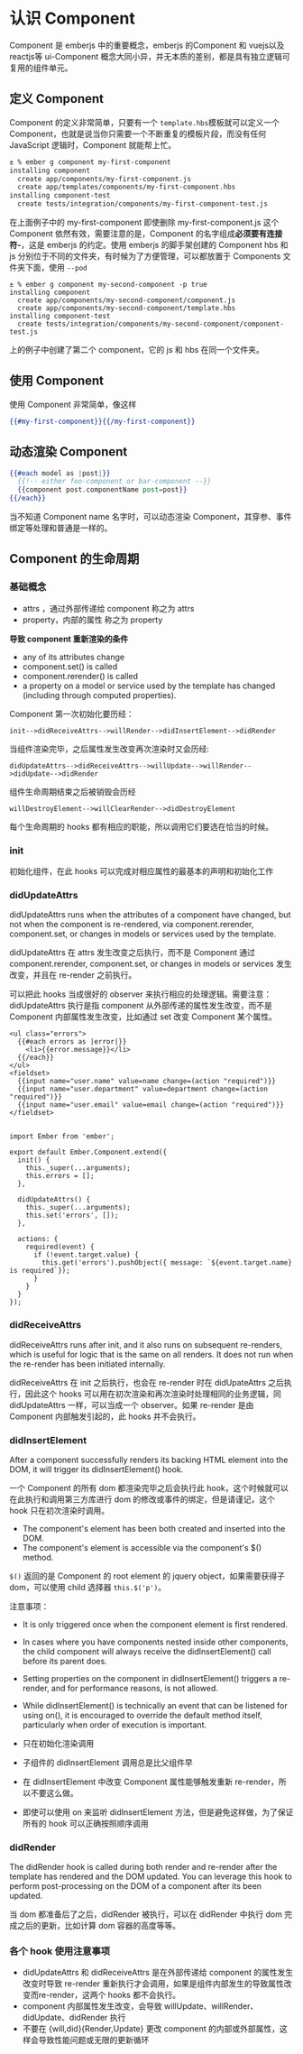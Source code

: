 # 认识 Component 

Component 是 emberjs 中的重要概念，emberjs 的Component 和 vuejs以及reactjs等 ui-Component 概念大同小异，并无本质的差别，都是具有独立逻辑可复用的组件单元。

## 定义 Component 

Component 的定义非常简单，只要有一个 `template.hbs`模板就可以定义一个Component，也就是说当你只需要一个不断重复的模板片段，而没有任何 JavaScript 逻辑时，Component 就能帮上忙。

```bash
± % ember g component my-first-component 
installing component
  create app/components/my-first-component.js
  create app/templates/components/my-first-component.hbs
installing component-test
  create tests/integration/components/my-first-component-test.js

```

在上面例子中的 my-first-component 即使删除 my-first-component.js 这个 Component 依然有效，需要注意的是，Component 的名字组成**必须要有连接符-**，这是 emberjs 的约定。使用 emberjs 的脚手架创建的 Component hbs 和 js 分别位于不同的文件夹，有时候为了方便管理，可以都放置于 Components 文件夹下面，使用 `--pod`

```
± % ember g component my-second-component -p true                              
installing component
  create app/components/my-second-component/component.js
  create app/components/my-second-component/template.hbs
installing component-test
  create tests/integration/components/my-second-component/component-test.js

```

上的例子中创建了第二个 component，它的 js 和 hbs 在同一个文件夹。


## 使用 Component 

使用 Component 非常简单，像这样

```hbs
{{#my-first-component}}{{/my-first-component}}
```


## 动态渲染 Component

```hbs
{{#each model as |post|}}
  {{!-- either foo-component or bar-component --}}
  {{component post.componentName post=post}}
{{/each}}
```

当不知道 Component name 名字时，可以动态渲染 Component，其穿参、事件绑定等处理和普通是一样的。


## Component 的生命周期  

### 基础概念

- attrs ，通过外部传递给 component 称之为  attrs
- property，内部的属性 称之为 property

**导致 component 重新渲染的条件**

- any of its attributes change
- component.set() is called
- component.rerender() is called
- a property on a model or service used by the template has changed (including through computed properties).

Component 第一次初始化要历经：

```
init-->didReceiveAttrs-->willRender-->didInsertElement-->didRender
```

当组件渲染完毕，之后属性发生改变再次渲染时又会历经:

```
didUpdateAttrs-->didReceiveAttrs-->willUpdate-->willRender-->didUpdate-->didRender
```

组件生命周期结束之后被销毁会历经

```
willDestroyElement-->willClearRender-->didDestroyElement
```


每个生命周期的 hooks 都有相应的职能，所以调用它们要选在恰当的时候。

### **init**

初始化组件，在此 hooks 可以完成对相应属性的最基本的声明和初始化工作

### **didUpdateAttrs**

didUpdateAttrs runs when the attributes of a component have changed, but not when the component is re-rendered, via component.rerender, component.set, or changes in models or services used by the template.

didUpdateAttrs 在 attrs 发生改变之后执行，而不是 Component 通过 component.rerender, component.set, or changes in models or services 发生改变，并且在 re-render 之前执行。

可以把此 hooks 当成很好的 observer 来执行相应的处理逻辑。需要注意：didUpdateAttrs 执行是指 component 从外部传递的属性发生改变，而不是 Component 内部属性发生改变，比如通过 set 改变 Component 某个属性。


```
<ul class="errors">
  {{#each errors as |error|}}
    <li>{{error.message}}</li>
  {{/each}}
</ul>
<fieldset>
  {{input name="user.name" value=name change=(action "required")}}
  {{input name="user.department" value=department change=(action "required")}}
  {{input name="user.email" value=email change=(action "required")}}
</fieldset>


import Ember from 'ember';

export default Ember.Component.extend({
  init() {
    this._super(...arguments);
    this.errors = [];
  },

  didUpdateAttrs() {
    this._super(...arguments);
    this.set('errors', []);
  },

  actions: {
    required(event) {
      if (!event.target.value) {
        this.get('errors').pushObject({ message: `${event.target.name} is required`});
      }
    }
  }
});

```

### **didReceiveAttrs**

didReceiveAttrs runs after init, and it also runs on subsequent re-renders, which is useful for logic that is the same on all renders. It does not run when the re-render has been initiated internally.

didReceiveAttrs 在 init 之后执行，也会在 re-render 时在 didUpateAttrs 之后执行，因此这个 hooks 可以用在初次渲染和再次渲染时处理相同的业务逻辑，同 didUpdateAttrs 一样，可以当成一个 observer。如果 re-render 是由 Component 内部触发引起的，此 hooks 并不会执行。

### **didInsertElement**

After a component successfully renders its backing HTML element into the DOM, it will trigger its didInsertElement() hook.

一个 Component 的所有 dom 都渲染完毕之后会执行此 hook，这个时候就可以在此执行和调用第三方库进行 dom 的修改或事件的绑定，但是请谨记，这个 hook 只在初次渲染时调用。

- The component's element has been both created and inserted into the DOM.
- The component's element is accessible via the component's $() method.

`$()` 返回的是 Component 的 root element 的 jquery object，如果需要获得子 dom，可以使用 child 选择器 `this.$('p')`。

注意事项：

- It is only triggered once when the component element is first rendered.
- In cases where you have components nested inside other components, the child component will always receive the didInsertElement() call before its parent does.
- Setting properties on the component in didInsertElement() triggers a re-render, and for performance reasons, is not allowed.
- While didInsertElement() is technically an event that can be listened for using on(), it is encouraged to override the default method itself, particularly when order of execution is important.

- 只在初始化渲染调用
- 子组件的 didInsertElement 调用总是比父组件早
- 在 didInsertElement 中改变 Component 属性能够触发重新 re-render，所以不要这么做。
- 即使可以使用 on 来监听 didInsertElement 方法，但是避免这样做，为了保证所有的 hook 可以正确按照顺序调用


### **didRender**

The didRender hook is called during both render and re-render after the template has rendered and the DOM updated. You can leverage this hook to perform post-processing on the DOM of a component after its been updated.


当 dom 都准备后了之后，didRender 被执行，可以在 didRender 中执行 dom 完成之后的更新，比如计算 dom 容器的高度等等。


### 各个 hook 使用注意事项


- didUpdateAttrs 和 didReceiveAttrs 是在外部传递给 component 的属性发生改变时导致 re-render 重新执行才会调用，如果是组件内部发生的导致属性改变而re-render，这两个 hooks 都不会执行。
- component 内部属性发生改变，会导致 willUpdate、willRender、didUpdate、didRender 执行
- 不要在 {will,did}{Render,Update} 更改 component 的内部或外部属性，这样会导致性能问题或无限的更新循环


